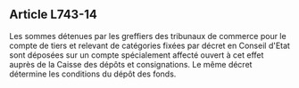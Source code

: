 Article L743-14
----
Les sommes détenues par les greffiers des tribunaux de commerce pour le compte
de tiers et relevant de catégories fixées par décret en Conseil d'Etat sont
déposées sur un compte spécialement affecté ouvert à cet effet auprès de la
Caisse des dépôts et consignations. Le même décret détermine les conditions du
dépôt des fonds.
